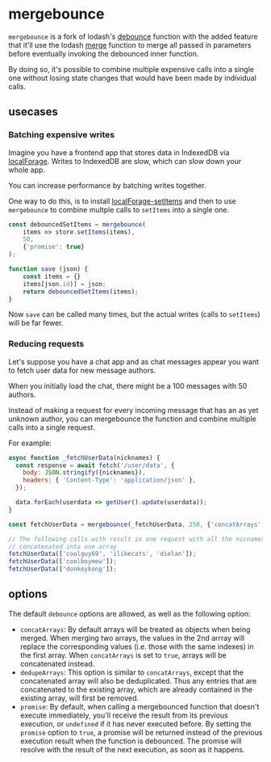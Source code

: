 # mergebounce

`mergebounce` is a fork of lodash's [debounce](https://lodash.com/docs/4.17.15#debounce) function with the added feature that it'll use the lodash [merge](https://lodash.com/docs/4.17.15#merge)
function to merge all passed in parameters before eventually invoking the debounced inner function.

By doing so, it's possible to combine multiple expensive calls into a single one
without losing state changes that would have been made by individual calls.


## usecases

### Batching expensive writes

Imagine you have a frontend app that stores data in IndexedDB via [localForage](https://localforage.github.io/localForage).
Writes to IndexedDB are slow, which can slow down your whole app.

You can increase performance by batching writes together.

One way to do this, is to install [localForage-setItems](https://github.com/localForage/localForage-setItems)
and then to use `mergebounce` to combine multple calls to `setItems` into a
single one.

```javascript
const debouncedSetItems = mergebounce(
    items => store.setItems(items),
    50,
    {'promise': true}
);

function save (json) {
    const items = {}
    items[json.id)] = json;
    return debouncedSetItems(items);
}
```

Now `save` can be called many times, but the actual writes (calls to
`setItems`) will be far fewer.


### Reducing requests

Let's suppose you have a chat app and as chat messages appear you want to fetch
user data for new message authors.

When you initially load the chat, there might be a 100 messages with 50
authors.

Instead of making a request for every incoming message that has an
as yet unknown author, you can mergebounce the function and combine multiple
calls into a single request.

For example:

```javascript
async function _fetchUserData(nicknames) {
  const response = await fetch('/user/data', {
    body: JSON.stringify({nicknames}),
    headers: { 'Content-Type': 'application/json' },
  });

  data.forEach(userdata => getUser().update(userdata));
}

const fetchUserData = mergebounce(_fetchUserData, 250, {'concatArrays': true});

// The following calls with result in one request with all the nicnames
// concatenated into one array
fetchUserData(['coolguy69', 'ilikecats', 'dielan']);
fetchUserData(['coolboymew']);
fetchUserData(['donkeykong']);
```

## options

The default `debounce` options are allowed, as well as the following option:

* `concatArrays`:
    By default arrays will be treated as objects when being merged. When
    merging two arrays, the values in the 2nd arrray will replace the
    corresponding values (i.e. those with the same indexes) in the first array.
    When `concatArrays` is set to `true`, arrays will be concatenated instead.
* `dedupeArrays`:
    This option is similar to `concatArrays`, except that the concatenated
    array will also be deduplicated. Thus any entries that are concatenated to the
    existing array, which are already contained in the existing array, will
    first be removed.
* `promise`:
    By default, when calling a mergebounced function that doesn't execute
    immediately, you'll receive the result from its previous execution, or
    `undefined` if it has never executed before. By setting the `promise`
    option to `true`, a promise will be returned instead of the previous
    execution result when the function is debounced. The promise will resolve
    with the result of the next execution, as soon as it happens.
